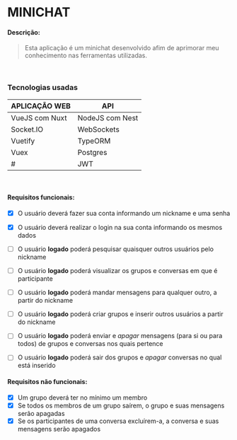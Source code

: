 # MINICHAT

#### Descrição:
> Esta aplicação é um minichat desenvolvido afim de aprimorar meu conhecimento nas ferramentas utilizadas.

<br>

### Tecnologias usadas
|  APLICAÇÃO WEB  |       API        |
|-----------------|------------------|
| VueJS com Nuxt  | NodeJS com Nest  |
| Socket.IO       | WebSockets       |
| Vuetify         | TypeORM          |
| Vuex            | Postgres         |
| #               | JWT              |

<br>

#### Requisitos funcionais:
- [x] O usuário deverá fazer sua conta informando um nickname e uma senha
- [x] O usuário deverá realizar o login na sua conta informando os mesmos dados
- [ ] O usuário **logado** poderá pesquisar quaisquer outros usuários pelo nickname
- [ ] O usuário **logado** poderá visualizar os grupos e conversas em que é participante
- [ ] O usuário **logado** poderá mandar mensagens para qualquer outro, a partir do nickname
- [ ] O usuário **logado** poderá criar grupos e inserir outros usuários a partir do nickname
- [ ] O usuário **logado** poderá enviar e _apagar_ mensagens (para si ou para todos) de grupos e conversas nos quais pertence
- [ ] O usuário **logado** poderá sair dos grupos e _apagar_ conversas no qual está inserido


#### Requisitos não funcionais:
- [x] Um grupo deverá ter no mínimo um membro
- [x] Se todos os membros de um grupo saírem, o grupo e suas mensagens serão apagadas
- [x] Se os participantes de uma conversa excluírem-a, a conversa e suas mensagens serão apagados